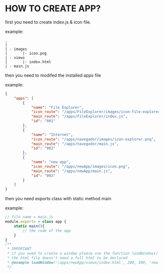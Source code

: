 # HOW TO CREATE APP?
first you need to create index.js & icon file.

example: 
```
.
|
| - images
|       |- icon.png
| - views
|       |- index.html
| - main.js
```

then you need to modifed the installed apps file

example:
```json
{
    "apps": [
        {
            "name": "File Explorer",
            "icon_route": "/apps/FileExplorer/images/icon-file-explorer.png",
            "main_route": "/apps/FileExplorer/index.js",
            "id": "001"
        },
        {
            "name": "Internet",
            "icon_route": "/apps/navegador/images/icon-explorer.png",
            "main_route": "/apps/navegador/main.js",
            "id": "002"
        },
        {
            "name": "new app",
            "icon_route": "/apps/newApp/images/icon.png",
            "main_route": "/apps/newApp/main.js",
            "id": "003"
        }
    ]
}
```

then you need exports class with static method main

example:

```js
// file name = main.js
module.exports = class app {
    static main(){
        // the code of the app
    }
}
/**
 * IMPORTANT 
 * if you need to create a window please use the function loadWindow()
 * the html file doesn't need a full html to be declared
 * @example loadWindow('/apps/newApp/views/index.html', 200, 300, 'new app');
 */
```
